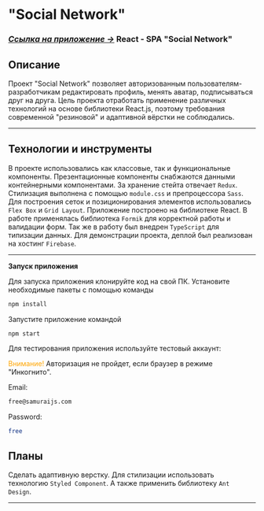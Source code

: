 
# "Social Network"

### [*Ссылка на приложение &rarr;*](https://social-network-006.web.app/ "Mesto") React - SPA "Social Network"

## Описание

Проект "Social Network" позволяет авторизованным пользователям-разработчикам редактировать профиль, менять аватар, подписываться друг на друга. Цель проекта отработать применение различных технологий на основе библиотеки React.js, поэтому требования современной "резиновой" и адаптивной вёрстки не соблюдались. 

***

## Технологии и инструменты


В проекте использовались как классовые, так и функциональные компоненты. Презентационные компоненты снабжаются данными контейнерными компонентами. За хранение стейта отвечает ```Redux```. Стилизация выполнена с помощью ```module.css```  и препроцессора ```Sass```. Для построения сеток и позиционирования элементов использовались ```Flex Box``` и ```Grid Layout```. Приложение построено на библиотеке React.
В работе применялась библиотека ```Formik``` для корректной работы и валидации форм. Так же в работу был внедрен ```TypeScript``` для типизации данных. Для демонстрации проекта, деплой был реализован на хостинг ```Firebase```.

***

**Запуск приложения**

Для запуска приложения клонируйте код на свой ПК. Установите необходимые пакеты с помощью команды
```sh
npm install
```

Запустите приложение командой
```sh
npm start
```
Для тестирования приложения используйте тестовый аккаунт:

<span style='color:orange'>Внимание!</span> Авторизация не пройдет, если браузер в режиме "Инкогнито".

Email:
```sh
free@samuraijs.com
```  
Password: 

```sh
free
```

## Планы

Сделать адаптивную верстку. Для стилизации использовать технологию ```Styled Component```. А также применить библиотеку ```Ant Design```.

***
